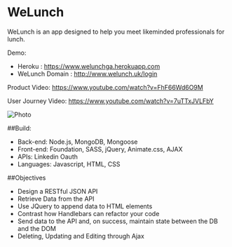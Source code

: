 # WeLunch
WeLunch is an app designed to help you meet likeminded professionals for lunch.


Demo: 
* Heroku : https://www.welunchga.herokuapp.com
* WeLunch Domain : http://www.welunch.uk/login

Product Video: 
https://www.youtube.com/watch?v=FhF66Wd6O9M

User Journey Video: 
https://www.youtube.com/watch?v=7uTTxJVLFbY

![Photo](http://i1301.photobucket.com/albums/ag118/francescatabor89/WeLunch_zpsov3cf3hh.png)

##Build: 
- Back-end: Node.js, MongoDB, Mongoose
- Front-end: Foundation, SASS, jQuery, Animate.css, AJAX
- APIs: Linkedin Oauth
- Languages: Javascript, HTML, CSS

##Objectives

* Design a RESTful JSON API
* Retrieve Data from the API
* Use JQuery to append data to HTML elements
* Contrast how Handlebars can refactor your code
* Send data to the API and, on success, maintain state between the DB and the DOM
* Deleting, Updating and Editing through Ajax
